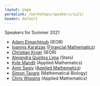 ```yaml
---
layout: page
permalink: /workshops/speakers/su21/
header: default
---
```

Speakers for Summer 2021

* [Adam Elmachtoub](https://columbiaundergradmathmodeling.github.io/Home/website/initial/2021/07/27/elmachtoub.html) (IEOR)
* [Ioannis Karatzas](https://columbiaundergradmathmodeling.github.io/Home/website/initial/2021/07/01/karatzas.html) ([Financial Mathematics](https://columbiaundergradmathmodeling.github.io/Home/website/initial/2021/07/14/karatzas.html))
* [Christian Kroer](https://columbiaundergradmathmodeling.github.io/Home/website/initial/2021/08/03/kroer.html) (IEOR)
* [Alejandra Quintos Lima](https://columbiaundergradmathmodeling.github.io/Home/website/initial/2021/06/29/lima1.html) (Stats)
* [Kyle Mandli](https://columbiaundergradmathmodeling.github.io/Home/website/initial/2021/07/13/mandli.html) (Applied Mathematics)
* [Amir Sagiv](https://columbiaundergradmathmodeling.github.io/Home/website/initial/2021/07/06/sagiv1.html) ([Applied Mathematics](https://columbiaundergradmathmodeling.github.io/Home/website/initial/2021/07/08/sagiv2.html))
* [Simon Tavare](https://columbiaundergradmathmodeling.github.io/Home/website/initial/2021/07/15/tavare.html) (Mathematical Biology)
* [Chris Wiggins](https://columbiaundergradmathmodeling.github.io/Home/website/initial/2021/07/29/wiggins.html) (Applied Mathematics)

